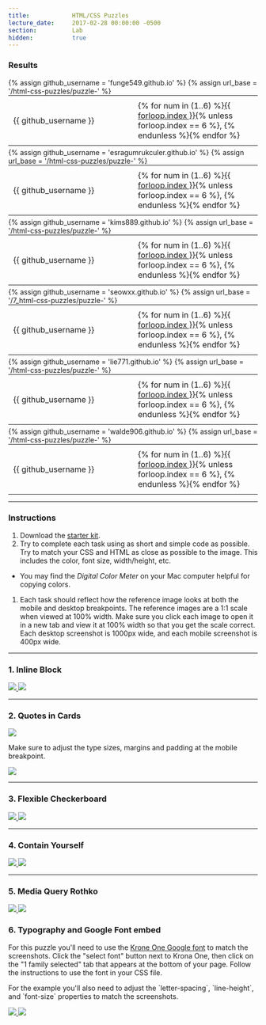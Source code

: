 ```yaml
---
title:            HTML/CSS Puzzles
lecture_date:     2017-02-28 00:00:00 -0500
section:          Lab
hidden:           true
---
```


### Results

<table style="margin: 0 0 5px;">
  {% assign github_username = 'funge549.github.io' %}
  {% assign url_base = '/html-css-puzzles/puzzle-' %}
  <td style="width: 50%; padding: 10px;">{{ github_username }}</td>
  <td style="width: 50%; padding: 10px;">{% for num in (1..6) %}<a href="http://{{ github_username }}{{ url_base }}{{ forloop.index }}">{{ forloop.index }}</a>{% unless forloop.index == 6 %}, {% endunless %}{% endfor %}</td>
</table>

<table style="margin: 0 0 5px;">
  {% assign github_username = 'esragumrukculer.github.io' %}
  {% assign url_base = '/html-css-puzzles/puzzle-' %}
  <td style="width: 50%; padding: 10px;">{{ github_username }}</td>
  <td style="width: 50%; padding: 10px;">{% for num in (1..6) %}<a href="http://{{ github_username }}{{ url_base }}{{ forloop.index }}">{{ forloop.index }}</a>{% unless forloop.index == 6 %}, {% endunless %}{% endfor %}</td>
</table>

<table style="margin: 0 0 5px;">
  {% assign github_username = 'kims889.github.io' %}
  {% assign url_base = '/html-css-puzzles/puzzle-' %}
  <td style="width: 50%; padding: 10px;">{{ github_username }}</td>
  <td style="width: 50%; padding: 10px;">{% for num in (1..6) %}<a href="http://{{ github_username }}{{ url_base }}{{ forloop.index }}">{{ forloop.index }}</a>{% unless forloop.index == 6 %}, {% endunless %}{% endfor %}</td>
</table>

<table style="margin: 0 0 5px;">
  {% assign github_username = 'seowxx.github.io' %}
  {% assign url_base = '/7_html-css-puzzles/puzzle-' %}
  <td style="width: 50%; padding: 10px;">{{ github_username }}</td>
  <td style="width: 50%; padding: 10px;">{% for num in (1..6) %}<a href="http://{{ github_username }}{{ url_base }}{{ forloop.index }}">{{ forloop.index }}</a>{% unless forloop.index == 6 %}, {% endunless %}{% endfor %}</td>
</table>

<table style="margin: 0 0 5px;">
  {% assign github_username = 'lie771.github.io' %}
  {% assign url_base = '/html-css-puzzles/puzzle-' %}
  <td style="width: 50%; padding: 10px;">{{ github_username }}</td>
  <td style="width: 50%; padding: 10px;">{% for num in (1..6) %}<a href="http://{{ github_username }}{{ url_base }}{{ forloop.index }}">{{ forloop.index }}</a>{% unless forloop.index == 6 %}, {% endunless %}{% endfor %}</td>
</table>

<table style="margin: 0 0 5px;">
  {% assign github_username = 'walde906.github.io' %}
  {% assign url_base = '/html-css-puzzles/puzzle-' %}
  <td style="width: 50%; padding: 10px;">{{ github_username }}</td>
  <td style="width: 50%; padding: 10px;">{% for num in (1..6) %}<a href="http://{{ github_username }}{{ url_base }}{{ forloop.index }}">{{ forloop.index }}</a>{% unless forloop.index == 6 %}, {% endunless %}{% endfor %}</td>
</table>

---

### Instructions

1. Download the [starter kit](/assets/lectures/lab/html-css-puzzles/html-css-puzzles.zip).
1. Try to complete each task using as short and simple code as possible. Try to match your CSS and
HTML as close as possible to the image. This includes the color, font size, width/height, etc.
  - You may find the _Digital Color Meter_ on your Mac computer helpful for copying colors.
1. Each task should reflect how the reference image looks at both the mobile and desktop breakpoints. The reference images
are a 1:1 scale when viewed at 100% width. Make sure you click each image to open it in a new tab and view it at 100% width so that you get the scale correct.
Each desktop screenshot is 1000px wide, and each mobile screenshot is 400px wide.

---

### 1. Inline Block

<a href="/assets/lectures/lab/html-css-puzzles/1-desk.jpg" target="_blank">
  <img src="/assets/lectures/lab/html-css-puzzles/1-desk.jpg">
</a>

<a href="/assets/lectures/lab/html-css-puzzles/1-mobile.jpg" target="_blank">
  <img src="/assets/lectures/lab/html-css-puzzles/1-mobile.jpg">
</a>

---

### 2. Quotes in Cards

<a href="/assets/lectures/lab/html-css-puzzles/2-desk.jpg" target="_blank">
  <img src="/assets/lectures/lab/html-css-puzzles/2-desk.jpg">
</a>

Make sure to adjust the type sizes, margins and padding at the mobile breakpoint.

<a href="/assets/lectures/lab/html-css-puzzles/2-mobile.jpg" target="_blank">
  <img src="/assets/lectures/lab/html-css-puzzles/2-mobile.jpg">
</a>

---

### 3. Flexible Checkerboard

<a href="/assets/lectures/lab/html-css-puzzles/3-desk.jpg" target="_blank">
  <img src="/assets/lectures/lab/html-css-puzzles/3-desk.jpg">
</a>

<a href="/assets/lectures/lab/html-css-puzzles/3-mobile.jpg" target="_blank">
  <img src="/assets/lectures/lab/html-css-puzzles/3-mobile.jpg">
</a>

---

### 4. Contain Yourself

<a href="/assets/lectures/lab/html-css-puzzles/4-desk.jpg" target="_blank">
  <img src="/assets/lectures/lab/html-css-puzzles/4-desk.jpg">
</a>

<a href="/assets/lectures/lab/html-css-puzzles/4-mobile.jpg" target="_blank">
  <img src="/assets/lectures/lab/html-css-puzzles/4-mobile.jpg">
</a>

---

### 5. Media Query Rothko

<a href="/assets/lectures/lab/html-css-puzzles/8-desk.jpg" target="_blank">
  <img src="/assets/lectures/lab/html-css-puzzles/8-desk.jpg">
</a>

<a href="/assets/lectures/lab/html-css-puzzles/8-mobile.jpg" target="_blank">
  <img src="/assets/lectures/lab/html-css-puzzles/8-mobile.jpg">
</a>

### 6. Typography and Google Font embed

<p>For this puzzle you'll need to use the <a href="https://fonts.google.com/specimen/Krona+One?selection.family=Krona+One">Krone One Google font</a> to match the screenshots. Click the "select font" button next to Krona One, then click on the "1 family selected" tab that appears at the bottom of your page. Follow the instructions to use the font in your CSS file.</p>
<p>For the example you'll also need to adjust the `letter-spacing`, `line-height`, and `font-size` properties to match the screenshots.</p>

<a href="/assets/lectures/lab/html-css-puzzles/9-desk.jpg" target="_blank">
  <img src="/assets/lectures/lab/html-css-puzzles/9-desk.jpg">
</a>

<a href="/assets/lectures/lab/html-css-puzzles/9-mobile.jpg" target="_blank">
  <img src="/assets/lectures/lab/html-css-puzzles/9-mobile.jpg">
</a>
